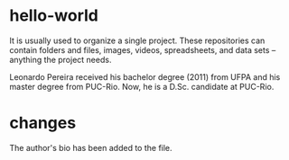 # hello-world
It is usually used to organize a single project. These repositories can contain folders and files, images, videos, spreadsheets, and data sets – anything the project needs.

Leonardo Pereira received his bachelor degree (2011) from UFPA and his master degree from PUC-Rio. Now, he is a D.Sc. candidate at PUC-Rio.

# changes 
The author's bio has been added to the file. 
